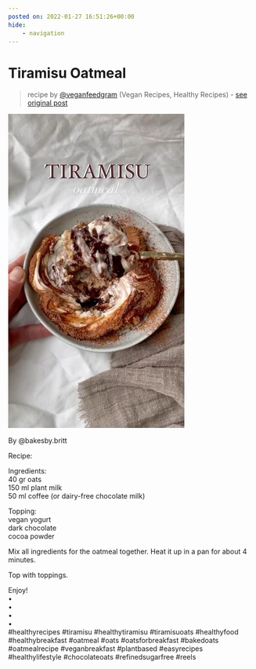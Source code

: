 ```yaml
---
posted on: 2022-01-27 16:51:26+00:00
hide:
    - navigation
---
```


# Tiramisu Oatmeal  

> recipe by [@veganfeedgram](https://www.instagram.com/veganfeedgram/) 
(Vegan Recipes, Healthy Recipes) - [see original post](https://instagram.com/p/CZPZyAAJyQz)

![](../img/veganfeedgram_27-01-2022_1601.png)

  
By @bakesby.britt   
  
Recipe:  
  
Ingredients:  
40 gr oats  
150 ml plant milk  
50 ml coffee (or dairy-free chocolate milk)  
  
Topping:  
vegan yogurt  
dark chocolate  
cocoa powder  
  
Mix all ingredients for the oatmeal together.  Heat it up in a pan for about 4 minutes.  
  
Top with toppings.  
  
Enjoy!  
•  
•  
•  
•  
\#healthyrecipes \#tiramisu \#healthytiramisu \#tiramisuoats \#healthyfood \#healthybreakfast \#oatmeal \#oats \#oatsforbreakfast \#bakedoats \#oatmealrecipe \#veganbreakfast \#plantbased \#easyrecipes \#healthylifestyle \#chocolateoats \#refinedsugarfree \#reels   